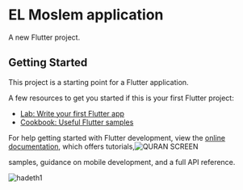 # EL Moslem application 

A new Flutter project.

## Getting Started

This project is a starting point for a Flutter application.

A few resources to get you started if this is your first Flutter project:

- [Lab: Write your first Flutter app](https://docs.flutter.dev/get-started/codelab)
- [Cookbook: Useful Flutter samples](https://docs.flutter.dev/cookbook)

For help getting started with Flutter development, view the
[online documentation](https://docs.flutter.dev/), which offers tutorials,![QURAN SCREEN](https://user-images.githubusercontent.com/108743395/219037836-607fdc4f-b6b0-41e3-bf96-c129d797f7ff.png)

samples, guidance on mobile development, and a full API reference.

![hadeth1](https://user-images.githubusercontent.com/108743395/219037402-edf47afc-f24b-4e96-93dd-c0dec3070c39.png)
